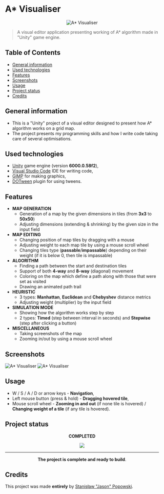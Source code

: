 # A* Visualiser
<p align = "center"><img src="./Assets/Project/Sprites/ApplicationLogo.png?raw=true" alt = "A* Visualiser"/></p>

> A visual editor application presenting working of A* algorithm made in "Unity" game engine.

## Table of Contents
* [General information](#general-information)
* [Used technologies](#used-technologies)
* [Features](#features)
* [Screenshots](#screenshots)
* [Usage](#usage)
* [Project status](#project-status)
* [Credits](#credits)

## General information
- This is a "Unity" project of a visual editor designed to present how A* algorithm works on a grid map.
- The project presents my programming skills and how I write code taking care of several optimisations.

## Used technologies
- [Unity](https://unity.com/ "Unity Real-Time Development Platform | 3D, 2D, VR &amp; AR Engine") game engine (version **6000.0.58f2**),
- [Visual Studio Code](https://code.visualstudio.com/ "Visual Studio Code - Code Editing. Redefined") IDE for writing code,
- [GIMP](https://www.gimp.org/ "GIMP - GNU Image Manipulation Program") for making graphics,
- [DOTween](https://dotween.demigiant.com/ "DOTween (HOTween v2)") plugin for using tweens.

## Features
- **MAP GENERATION**
	- Generation of a map by the given dimensions in tiles (from **3x3** to **50x50**)
	- Adjusting dimensions (extending & shrinking) by the given size in the input field
- **MAP EDITING**
	- Changing position of map tiles by dragging with a mouse
	- Adjusting weight to each map tile by using a mouse scroll wheel
	- Changing tiles type (**passable**/**impassable**) depending on their weight (if it is below 0, then tile is impassable)
- **ALGORITHM**
	- Finding a path between the start and destination tiles
	- Support of both **4-way** and **8-way** (diagonal) movement
	- Coloring on the map which define a path along with those that were set as visited
	- Drawing an animated path trail
- **HEURISTIC**
	- 3 types: **Manhattan**, **Euclidean** and **Chebyshev** distance metrics
	- Adjusting weight (multiplier) by the input field
- **SIMULATION MODE**
	- Showing how the algorithm works step by step
	- 2 types: **Timed** (step between interval in seconds) and **Stepwise** (step after clicking a button)
- **MISCELLANEOUS**
	- Taking screenshots of the map
	- Zooming in/out by using a mouse scroll wheel

## Screenshots
![A* Visualiser](./Screenshots/AStarVisualiser.png?raw=true)
![A* Visualiser](./Screenshots/AStarVisualiser2.png?raw=true)

## Usage
- W / S / A / D or arrow keys - **Navigation**,
- Left mouse button (press & hold) - **Dragging hovered tile**,
- Mouse scroll wheel - **Zooming in and out** (if none tile is hovered) / **Changing weight of a tile** (if any tile is hovered).

## Project status
<p align = "center"><b>COMPLETED</b></p>
<p align = "center"><img src="https://upload.wikimedia.org/wikipedia/commons/f/f3/Gasr100percent.png"/></p>

---
<p align = "center"><b>The project is complete and ready to build</b>.</p>

## Credits
This project was made **entirely** by [Stanisław "Jason" Popowski](https://jasonxiii.pl "Jason. Cała informatyka w jednym miejscu! Oficjalna strona internetowa! Setki artykułów na różne tematy! Wszystko stworzone przez jedną osobę!").